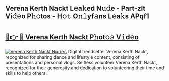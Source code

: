 ## Verena Kerth Nackt L𝚎a𝚔ed N𝚞𝚍e - Part-zlt Vi𝚍𝚎o P𝚑𝚘tos - H𝚘𝚝 O𝚗𝚕yf𝚊ns L𝚎a𝚔s APqf1

# <h2><a href="http://kf5edh.oniu.top/?m=Verena+Kerth+Nackt">🔗👉 🔴 Verena Kerth Nackt P𝚑ot𝚘𝚜 V𝚒d𝚎o</a></h2>

[![Verena Kerth Nackt Nu𝚍e𝚜](https://i.imgur.com/0qMVB7G.gif)](http://kf5edh.oniu.top/?m=Verena+Kerth+Nackt)
Digital trendsetter Verena Kerth Nackt, recognized for sharing dance and lifestyle content, consisting of presentations and personal vlogs. Selfless volunteer Verena Kerth Nackt, recognized for their generosity and dedication to volunteering their time and skills to help others.  

